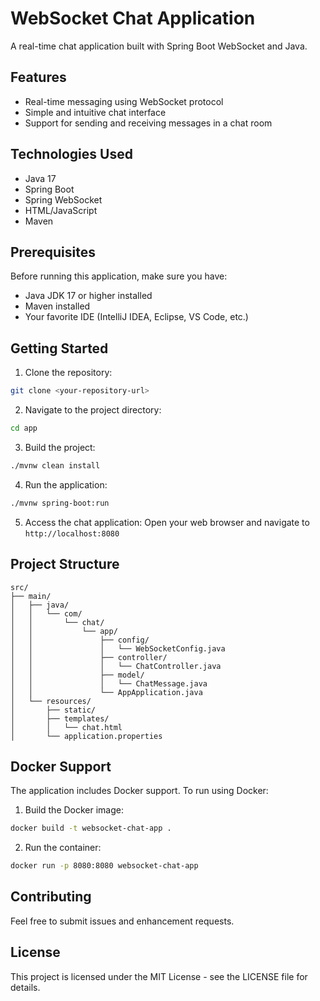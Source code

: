 # WebSocket Chat Application

A real-time chat application built with Spring Boot WebSocket and Java.

## Features

- Real-time messaging using WebSocket protocol
- Simple and intuitive chat interface
- Support for sending and receiving messages in a chat room

## Technologies Used

- Java 17
- Spring Boot
- Spring WebSocket
- HTML/JavaScript
- Maven

## Prerequisites

Before running this application, make sure you have:

- Java JDK 17 or higher installed
- Maven installed
- Your favorite IDE (IntelliJ IDEA, Eclipse, VS Code, etc.)

## Getting Started

1. Clone the repository:
```bash
git clone <your-repository-url>
```

2. Navigate to the project directory:
```bash
cd app
```

3. Build the project:
```bash
./mvnw clean install
```

4. Run the application:
```bash
./mvnw spring-boot:run
```

5. Access the chat application:
Open your web browser and navigate to `http://localhost:8080`

## Project Structure

```
src/
├── main/
│   ├── java/
│   │   └── com/
│   │       └── chat/
│   │           └── app/
│   │               ├── config/
│   │               │   └── WebSocketConfig.java
│   │               ├── controller/
│   │               │   └── ChatController.java
│   │               ├── model/
│   │               │   └── ChatMessage.java
│   │               └── AppApplication.java
│   └── resources/
│       ├── static/
│       ├── templates/
│       │   └── chat.html
│       └── application.properties
```

## Docker Support

The application includes Docker support. To run using Docker:

1. Build the Docker image:
```bash
docker build -t websocket-chat-app .
```

2. Run the container:
```bash
docker run -p 8080:8080 websocket-chat-app
```

## Contributing

Feel free to submit issues and enhancement requests.

## License

This project is licensed under the MIT License - see the LICENSE file for details.